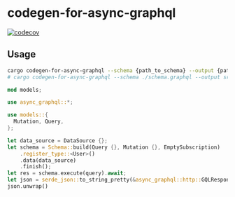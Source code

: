 # codegen-for-async-graphql

[![codecov](https://codecov.io/gh/atsuhiro/codegen-for-async-graphql/branch/master/graph/badge.svg)](https://codecov.io/gh/atsuhiro/codegen-for-async-graphql)

## Usage

```bash
cargo codegen-for-async-graphql --schema {path_to_schema} --output {path_to_output}
# cargo codegen-for-async-graphql --schema ./schema.graphql --output src/models
```

```rust
mod models;

use async_graphql::*;

use models::{
  Mutation, Query,
};

let data_source = DataSource {};
let schema = Schema::build(Query {}, Mutation {}, EmptySubscription)
    .register_type::<User>()
    .data(data_source)
    .finish();
let res = schema.execute(query).await;
let json = serde_json::to_string_pretty(&async_graphql::http::GQLResponse(res));
json.unwrap()
```
